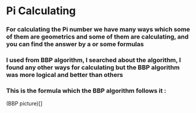 # Pi Calculating
### For calculating the Pi number we have many ways which some of them are geometrics and some of them are calculating, and you can find the answer by a or some formulas


### I used from BBP algorithm, I searched about the algorithm, I found any other ways for calculating but the BBP algorithm was more logical and better than others

### This is the formula which the BBP algorithm follows it :
(BBP picture)[]
